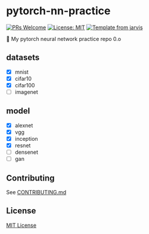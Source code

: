 # pytorch-nn-practice

[![PRs Welcome](https://img.shields.io/badge/PRs-welcome-brightgreen.svg?style=flat)](http://makeapullrequest.com)
[![License: MIT](https://img.shields.io/badge/License-MIT-blue.svg)](https://opensource.org/licenses/MIT)
[![Template from jarvis](https://img.shields.io/badge/Hi-Jarvis-ff69b4.svg)](https://github.com/Armour/Jarvis)

💩 My pytorch neural network practice repo 0.o

## datasets

* [x] mnist
* [x] cifar10
* [x] cifar100
* [ ] imagenet

## model

* [x] alexnet
* [x] vgg
* [x] inception
* [x] resnet
* [ ] densenet
* [ ] gan

## Contributing

See [CONTRIBUTING.md](https://github.com/Armour/pytorch-nn-practice/blob/master/.github/CONTRIBUTING.md)

## License

[MIT License](https://github.com/Armour/pytorch-nn-practice/blob/master/LICENSE)
